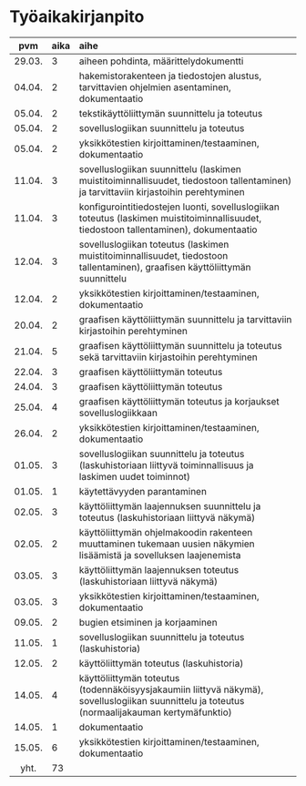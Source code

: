 # Työaikakirjanpito

| pvm | aika | aihe |
|:------:|:----|:----|
| 29.03. | 3   | aiheen pohdinta, määrittelydokumentti |
| 04.04. | 2   | hakemistorakenteen ja tiedostojen alustus, tarvittavien ohjelmien asentaminen, dokumentaatio |
| 05.04. | 2   | tekstikäyttöliittymän suunnittelu ja toteutus |
| 05.04. | 2   | sovelluslogiikan suunnittelu ja toteutus |
| 05.04. | 2   | yksikkötestien kirjoittaminen/testaaminen, dokumentaatio |
| 11.04. | 3   | sovelluslogiikan suunnittelu (laskimen muistitoiminnallisuudet, tiedostoon tallentaminen) ja tarvittaviin kirjastoihin perehtyminen |
| 11.04. | 3   | konfigurointitiedostejen luonti, sovelluslogiikan toteutus (laskimen muistitoiminnallisuudet, tiedostoon tallentaminen), dokumentaatio |
| 12.04. | 3   | sovelluslogiikan toteutus (laskimen muistitoiminnallisuudet, tiedostoon tallentaminen), graafisen käyttöliittymän suunnittelu |
| 12.04. | 2   | yksikkötestien kirjoittaminen/testaaminen, dokumentaatio |
| 20.04. | 2   | graafisen käyttöliittymän suunnittelu ja tarvittaviin kirjastoihin perehtyminen |
| 21.04. | 5   | graafisen käyttöliittymän suunnittelu ja toteutus sekä tarvittaviin kirjastoihin perehtyminen |
| 22.04. | 3   | graafisen käyttöliittymän toteutus |
| 24.04. | 3   | graafisen käyttöliittymän toteutus |
| 25.04. | 4   | graafisen käyttöliittymän toteutus ja korjaukset sovelluslogiikkaan |
| 26.04. | 2   | yksikkötestien kirjoittaminen/testaaminen, dokumentaatio |
| 01.05. | 3   | sovelluslogiikan suunnittelu ja toteutus (laskuhistoriaan liittyvä toiminnallisuus ja laskimen uudet toiminnot) |
| 01.05. | 1   | käytettävyyden parantaminen |
| 02.05. | 3   | käyttöliittymän laajennuksen suunnittelu ja toteutus (laskuhistoriaan liittyvä näkymä) |
| 02.05. | 2   | käyttöliittymän ohjelmakoodin rakenteen muuttaminen tukemaan uusien näkymien lisäämistä ja sovelluksen laajenemista |
| 03.05. | 3   | käyttöliittymän laajennuksen toteutus (laskuhistoriaan liittyvä näkymä) |
| 03.05. | 3   | yksikkötestien kirjoittaminen/testaaminen, dokumentaatio |
| 09.05. | 2   | bugien etsiminen ja korjaaminen |
| 11.05. | 1   | sovelluslogiikan suunnittelu ja toteutus (laskuhistoria) |
| 12.05. | 2   | käyttöliittymän toteutus (laskuhistoria) |
| 14.05. | 4   | käyttöliittymän toteutus (todennäköisyysjakaumiin liittyvä näkymä), sovelluslogiikan suunnittelu ja toteutus (normaalijakauman kertymäfunktio) |
| 14.05. | 1   | dokumentaatio |
| 15.05. | 6   | yksikkötestien kirjoittaminen/testaaminen, dokumentaatio |
| yht.   | 73  | |
